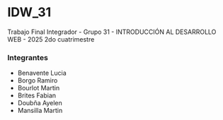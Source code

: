 # IDW_31
Trabajo Final Integrador - Grupo 31 - INTRODUCCIÓN AL DESARROLLO WEB - 2025 2do cuatrimestre


### Integrantes
- Benavente Lucia
- Borgo Ramiro
- Bourlot Martin
- Brites Fabian
- Doubña Ayelen
- Mansilla Martin
